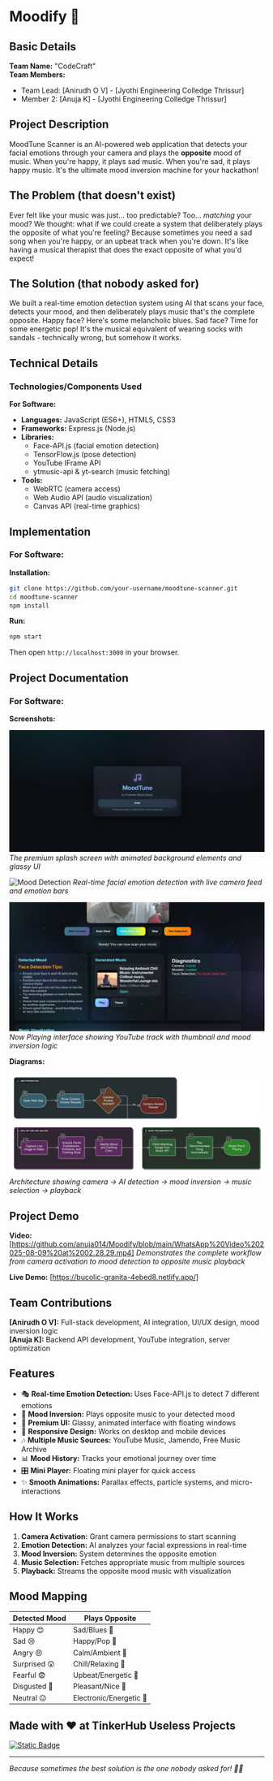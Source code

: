 # Moodify 🎵

## Basic Details
**Team Name:** 
  "CodeCraft"  
**Team Members:**
- Team Lead: [Anirudh O V] - [Jyothi Engineering Colledge Thrissur]
- Member 2: [Anuja K] - [Jyothi Engineering Colledge Thrissur]

## Project Description
MoodTune Scanner is an AI-powered web application that detects your facial emotions through your camera and plays the **opposite** mood of music. When you're happy, it plays sad music. When you're sad, it plays happy music. It's the ultimate mood inversion machine for your hackathon!

## The Problem (that doesn't exist)
Ever felt like your music was just... too predictable? Too... *matching* your mood? We thought: what if we could create a system that deliberately plays the opposite of what you're feeling? Because sometimes you need a sad song when you're happy, or an upbeat track when you're down. It's like having a musical therapist that does the exact opposite of what you'd expect!

## The Solution (that nobody asked for)
We built a real-time emotion detection system using AI that scans your face, detects your mood, and then deliberately plays music that's the complete opposite. Happy face? Here's some melancholic blues. Sad face? Time for some energetic pop! It's the musical equivalent of wearing socks with sandals - technically wrong, but somehow it works.

## Technical Details

### Technologies/Components Used

**For Software:**
- **Languages:** JavaScript (ES6+), HTML5, CSS3
- **Frameworks:** Express.js (Node.js)
- **Libraries:** 
  - Face-API.js (facial emotion detection)
  - TensorFlow.js (pose detection)
  - YouTube IFrame API
  - ytmusic-api & yt-search (music fetching)
- **Tools:** 
  - WebRTC (camera access)
  - Web Audio API (audio visualization)
  - Canvas API (real-time graphics)


## Implementation

### For Software:

**Installation:**
```bash
git clone https://github.com/your-username/moodtune-scanner.git
cd moodtune-scanner
npm install
```

**Run:**
```bash
npm start
```
Then open `http://localhost:3000` in your browser.

## Project Documentation

### For Software:

**Screenshots:**

![Splash Screen](https://github.com/anuja014/Moodify/blob/main/splash_screen.jpeg)
*The premium splash screen with animated background elements and glassy UI*

![Mood Detection](screenshots/mood-detection.png)
*Real-time facial emotion detection with live camera feed and emotion bars*

![Music Player](https://github.com/anuja014/Moodify/blob/main/music_player.jpeg)
*Now Playing interface showing YouTube track with thumbnail and mood inversion logic*

**Diagrams:**

![Workflow](https://github.com/anuja014/Moodify/blob/main/Flowchart.png)
*Architecture showing camera → AI detection → mood inversion → music selection → playback*

## Project Demo

**Video:** [https://github.com/anuja014/Moodify/blob/main/WhatsApp%20Video%202025-08-09%20at%2002.28.29.mp4]
*Demonstrates the complete workflow from camera activation to mood detection to opposite music playback*

**Live Demo:** [https://bucolic-granita-4ebed8.netlify.app/]

## Team Contributions

**[Anirudh O V]:** Full-stack development, AI integration, UI/UX design, mood inversion logic  
**[Anuja K]:** Backend API development, YouTube integration, server optimization  

## Features

- 🎭 **Real-time Emotion Detection:** Uses Face-API.js to detect 7 different emotions
- 🎵 **Mood Inversion:** Plays opposite music to your detected mood
- 🎨 **Premium UI:** Glassy, animated interface with floating windows
- 📱 **Responsive Design:** Works on desktop and mobile devices
- 🎶 **Multiple Music Sources:** YouTube Music, Jamendo, Free Music Archive
- 📊 **Mood History:** Tracks your emotional journey over time
- 🎛️ **Mini Player:** Floating mini player for quick access
- ✨ **Smooth Animations:** Parallax effects, particle systems, and micro-interactions

## How It Works

1. **Camera Activation:** Grant camera permissions to start scanning
2. **Emotion Detection:** AI analyzes your facial expressions in real-time
3. **Mood Inversion:** System determines the opposite emotion
4. **Music Selection:** Fetches appropriate music from multiple sources
5. **Playback:** Streams the opposite mood music with visualization

## Mood Mapping

| Detected Mood | Plays Opposite |
|---------------|----------------|
| Happy 😊 | Sad/Blues 🎵 |
| Sad 😢 | Happy/Pop 🎵 |
| Angry 😠 | Calm/Ambient 🎵 |
| Surprised 😲 | Chill/Relaxing 🎵 |
| Fearful 😨 | Upbeat/Energetic 🎵 |
| Disgusted 🤢 | Pleasant/Nice 🎵 |
| Neutral 😐 | Electronic/Energetic 🎵 |

## Made with ❤ at TinkerHub Useless Projects

[![Static Badge](https://img.shields.io/badge/TinkerHub-Useless%20Projects-orange)](https://tinkerhub.org)

---

*Because sometimes the best solution is the one nobody asked for! 🎵✨*